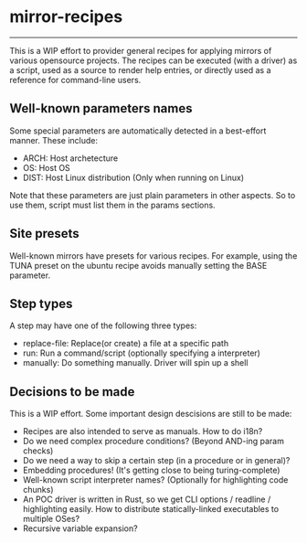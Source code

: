 # mirror-recipes
------

This is a WIP effort to provider general recipes for applying mirrors of various opensource projects. The recipes can be executed (with a driver) as a script, used as a source to render help entries, or directly used as a reference for command-line users.

## Well-known parameters names
Some special parameters are automatically detected in a best-effort manner. These include:

- ARCH: Host archetecture
- OS: Host OS
- DIST: Host Linux distribution (Only when running on Linux)

Note that these parameters are just plain parameters in other aspects. So to use them, script must list them in the params sections.

## Site presets
Well-known mirrors have presets for various recipes. For example, using the TUNA preset on the ubuntu recipe avoids manually setting the BASE parameter.

## Step types
A step may have one of the following three types:

- replace-file: Replace(or create) a file at a specific path
- run: Run a command/script (optionally specifying a interpreter)
- manually: Do something manually. Driver will spin up a shell

## Decisions to be made
This is a WIP effort. Some important design descisions are still to be made:

- Recipes are also intended to serve as manuals. How to do i18n?
- Do we need complex procedure conditions? (Beyond AND-ing param checks)
- Do we need a way to skip a certain step (in a procedure or in general)?
- Embedding procedures! (It's getting close to being turing-complete)
- Well-known script interpreter names? (Optionally for highlighting code chunks)
- An POC driver is written in Rust, so we get CLI options / readline / highlighting easily. How to distribute statically-linked executables to multiple OSes?
- Recursive variable expansion?